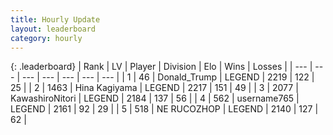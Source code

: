 ```yaml
---
title: Hourly Update
layout: leaderboard
category: hourly
---
```


{: .leaderboard}
| Rank | LV | Player | Division | Elo | Wins | Losses |
| --- | --- | --- | --- | --- | --- | --- |
| <span data-change="0">1</span> | 46 | <span title="ID: 515520">Donald_Trump</span> | LEGEND | <span data-change="-17">2219</span> | <span data-change="1">122</span> | <span data-change="2">25</span> |
| <span data-change="0">2</span> | 1463 | <span title="ID: 315148">Hina Kagiyama</span> | LEGEND | <span data-change="-15">2217</span> | <span data-change="3">151</span> | <span data-change="2">49</span> |
| <span data-change="0">3</span> | 2077 | <span title="ID: 164871">KawashiroNitori</span> | LEGEND | <span data-change="0">2184</span> | <span data-change="0">137</span> | <span data-change="0">56</span> |
| <span data-change="0">4</span> | 562 | <span title="ID: 188640">username765</span> | LEGEND | <span data-change="0">2161</span> | <span data-change="0">92</span> | <span data-change="0">29</span> |
| <span data-change="0">5</span> | 518 | <span title="ID: 335720">NE RUCOZHOP</span> | LEGEND | <span data-change="0">2140</span> | <span data-change="0">127</span> | <span data-change="0">62</span> |